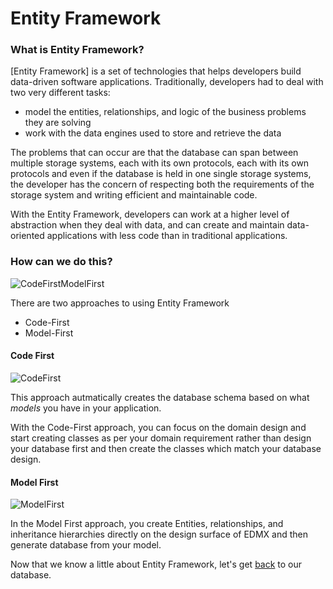 # Entity Framework


### What is Entity Framework?
[Entity Framework] is a set of technologies that helps developers build data-driven software applications. Traditionally, developers had to deal with two very different tasks:

  * model the entities, relationships, and logic of the business problems they are solving
  * work with the data engines used to store and retrieve the data
  
The problems that can occur are that the database can span between multiple storage systems, each with its own protocols, each with its own protocols and even if the database is held in one single storage systems, the developer has the concern of respecting both the requirements of the storage system and writing efficient and maintainable code.

With the Entity Framework, developers can work at a higher level of abstraction when they deal with data, and can create and maintain data-oriented applications with less code than in traditional applications.

### How can we do this?

![CodeFirstModelFirst](https://github.com/microsoft-dx/aspnet-core-fundamentals-mva/blob/master/Images/EF-1.PNG)

There are two approaches to using Entity Framework 
  * Code-First
  * Model-First

#### Code First

![CodeFirst](https://github.com/microsoft-dx/aspnet-core-fundamentals-mva/blob/master/Images/EF-2.png)

This approach autmatically creates the database schema based on what *models* you have in your application.

With the Code-First approach, you can focus on the domain design and start creating classes as per your domain requirement rather than design your database first and then create the classes which match your database design.

#### Model First

![ModelFirst](https://github.com/microsoft-dx/aspnet-core-fundamentals-mva/blob/master/Images/EF-2.png)

In the Model First approach, you create Entities, relationships, and inheritance hierarchies directly on the design surface of EDMX and then generate database from your model.

Now that we know a little about Entity Framework, let's get [back](https://github.com/microsoft-dx/aspnet-core-fundamentals-mva/blob/master/4.Form/README.md#add-a-database) to our database.
